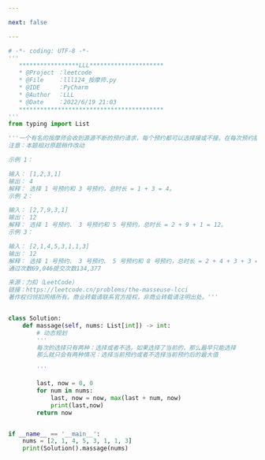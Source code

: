 ```yaml
---

next: false

---
```




<BlogInfo id="1200" title="127.按摩师" author="白日梦想猿" pv=0 read_times=0 pre_cost_time="1分4秒" category="leetcode" tag_list="['leetcode']" create_time="2022.06.19 21:03:45" update_time="2022.06.27 18:46:09" />

```python
# -*- coding: UTF-8 -*-
'''
   *****************LLL*********************
   * @Project ：leetcode                       
   * @File    ：lll124_按摩师.py                  
   * @IDE     ：PyCharm             
   * @Author  ：LLL                         
   * @Date    ：2022/6/19 21:03             
   *****************************************
'''
from typing import List

'''一个有名的按摩师会收到源源不断的预约请求，每个预约都可以选择接或不接。在每次预约服务之间要有休息时间，因此她不能接受相邻的预约。给定一个预约请求序列，替按摩师找到最优的预约集合（总预约时间最长），返回总的分钟数。
注意：本题相对原题稍作改动

示例 1：

输入： [1,2,3,1]
输出： 4
解释： 选择 1 号预约和 3 号预约，总时长 = 1 + 3 = 4。
示例 2：

输入： [2,7,9,3,1]
输出： 12
解释： 选择 1 号预约、 3 号预约和 5 号预约，总时长 = 2 + 9 + 1 = 12。
示例 3：

输入： [2,1,4,5,3,1,1,3]
输出： 12
解释： 选择 1 号预约、 3 号预约、 5 号预约和 8 号预约，总时长 = 2 + 4 + 3 + 3 = 12。
通过次数69,046提交次数134,377

来源：力扣（LeetCode）
链接：https://leetcode.cn/problems/the-masseuse-lcci
著作权归领扣网络所有。商业转载请联系官方授权，非商业转载请注明出处。'''


class Solution:
    def massage(self, nums: List[int]) -> int:
        # 动态规划
        '''
        每次的选择只有两种：选择或者不选，如果选择了当前的，那么最早只能选择
        那么就只会有两种情况：选择当前预约或者不选择当前预约后的最大值

        '''

        last, now = 0, 0
        for num in nums:
            last, now = now, max(last + num, now)
            print(last,now)
        return now


if __name__ == '__main__':
    nums = [2, 1, 4, 5, 3, 1, 1, 3]
    print(Solution().massage(nums)

```



<ActionBox />
